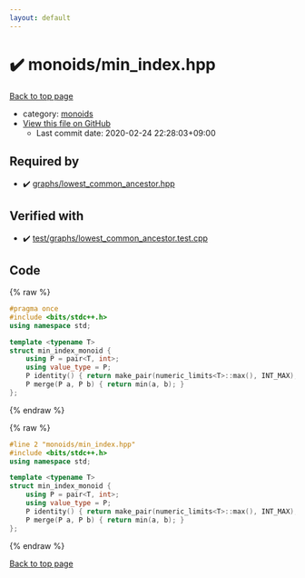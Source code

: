 ```yaml
---
layout: default
---
```


<!-- mathjax config similar to math.stackexchange -->
<script type="text/javascript" async
  src="https://cdnjs.cloudflare.com/ajax/libs/mathjax/2.7.5/MathJax.js?config=TeX-MML-AM_CHTML">
</script>
<script type="text/x-mathjax-config">
  MathJax.Hub.Config({
    TeX: { equationNumbers: { autoNumber: "AMS" }},
    tex2jax: {
      inlineMath: [ ['$','$'] ],
      processEscapes: true
    },
    "HTML-CSS": { matchFontHeight: false },
    displayAlign: "left",
    displayIndent: "2em"
  });
</script>

<script type="text/javascript" src="https://cdnjs.cloudflare.com/ajax/libs/jquery/3.4.1/jquery.min.js"></script>
<script src="https://cdn.jsdelivr.net/npm/jquery-balloon-js@1.1.2/jquery.balloon.min.js" integrity="sha256-ZEYs9VrgAeNuPvs15E39OsyOJaIkXEEt10fzxJ20+2I=" crossorigin="anonymous"></script>
<script type="text/javascript" src="../../assets/js/copy-button.js"></script>
<link rel="stylesheet" href="../../assets/css/copy-button.css" />


# :heavy_check_mark: monoids/min_index.hpp

<a href="../../index.html">Back to top page</a>

* category: <a href="../../index.html#315142c884fa9bdd2be3b42923ffe964">monoids</a>
* <a href="{{ site.github.repository_url }}/blob/master/monoids/min_index.hpp">View this file on GitHub</a>
    - Last commit date: 2020-02-24 22:28:03+09:00




## Required by

* :heavy_check_mark: <a href="../graphs/lowest_common_ancestor.hpp.html">graphs/lowest_common_ancestor.hpp</a>


## Verified with

* :heavy_check_mark: <a href="../../verify/test/graphs/lowest_common_ancestor.test.cpp.html">test/graphs/lowest_common_ancestor.test.cpp</a>


## Code

<a id="unbundled"></a>
{% raw %}
```cpp
#pragma once
#include <bits/stdc++.h>
using namespace std;

template <typename T>
struct min_index_monoid {
    using P = pair<T, int>;
    using value_type = P;
    P identity() { return make_pair(numeric_limits<T>::max(), INT_MAX); }
    P merge(P a, P b) { return min(a, b); }
};
```
{% endraw %}

<a id="bundled"></a>
{% raw %}
```cpp
#line 2 "monoids/min_index.hpp"
#include <bits/stdc++.h>
using namespace std;

template <typename T>
struct min_index_monoid {
    using P = pair<T, int>;
    using value_type = P;
    P identity() { return make_pair(numeric_limits<T>::max(), INT_MAX); }
    P merge(P a, P b) { return min(a, b); }
};

```
{% endraw %}

<a href="../../index.html">Back to top page</a>

